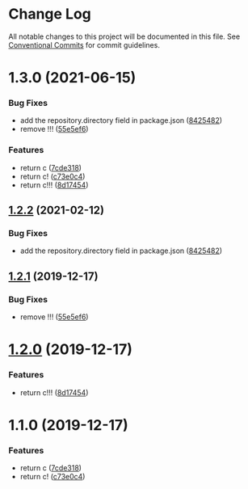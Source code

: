 # Change Log

All notable changes to this project will be documented in this file.
See [Conventional Commits](https://conventionalcommits.org) for commit guidelines.

# 1.3.0 (2021-06-15)


### Bug Fixes

* add the repository.directory field in package.json ([8425482](https://github.com/tasshi-playground/lerna-yarn-sandbox/commit/84254829de1f98ab43c93883e1c678a87947049a))
* remove !!! ([55e5ef6](https://github.com/tasshi-playground/lerna-yarn-sandbox/commit/55e5ef6b3bce9828ecf086bf66cbec828c52635c))


### Features

* return c ([7cde318](https://github.com/tasshi-playground/lerna-yarn-sandbox/commit/7cde318fb3b287c9c0600886757de5d5840c566a))
* return c! ([c73e0c4](https://github.com/tasshi-playground/lerna-yarn-sandbox/commit/c73e0c49c2e109a9d6c9c9687ca352c689d4cae7))
* return c!!! ([8d17454](https://github.com/tasshi-playground/lerna-yarn-sandbox/commit/8d174546d0175275e45fa7c62deab284d46883cd))





## [1.2.2](https://github.com/koba04/lerna-yarn-sandbox/compare/@koba04/lerna-yarn-sandbox-package-c@1.2.1...@koba04/lerna-yarn-sandbox-package-c@1.2.2) (2021-02-12)


### Bug Fixes

* add the repository.directory field in package.json ([8425482](https://github.com/koba04/lerna-yarn-sandbox/commit/84254829de1f98ab43c93883e1c678a87947049a))





## [1.2.1](https://github.com/koba04/lerna-yarn-sandbox/compare/@koba04/lerna-yarn-sandbox-package-c@1.2.0...@koba04/lerna-yarn-sandbox-package-c@1.2.1) (2019-12-17)


### Bug Fixes

* remove !!! ([55e5ef6](https://github.com/koba04/lerna-yarn-sandbox/commit/55e5ef6b3bce9828ecf086bf66cbec828c52635c))





# [1.2.0](https://github.com/koba04/lerna-yarn-sandbox/compare/@koba04/lerna-yarn-sandbox-package-c@1.1.0...@koba04/lerna-yarn-sandbox-package-c@1.2.0) (2019-12-17)


### Features

* return c!!! ([8d17454](https://github.com/koba04/lerna-yarn-sandbox/commit/8d174546d0175275e45fa7c62deab284d46883cd))





# 1.1.0 (2019-12-17)


### Features

* return c ([7cde318](https://github.com/koba04/lerna-yarn-sandbox/commit/7cde318fb3b287c9c0600886757de5d5840c566a))
* return c! ([c73e0c4](https://github.com/koba04/lerna-yarn-sandbox/commit/c73e0c49c2e109a9d6c9c9687ca352c689d4cae7))
